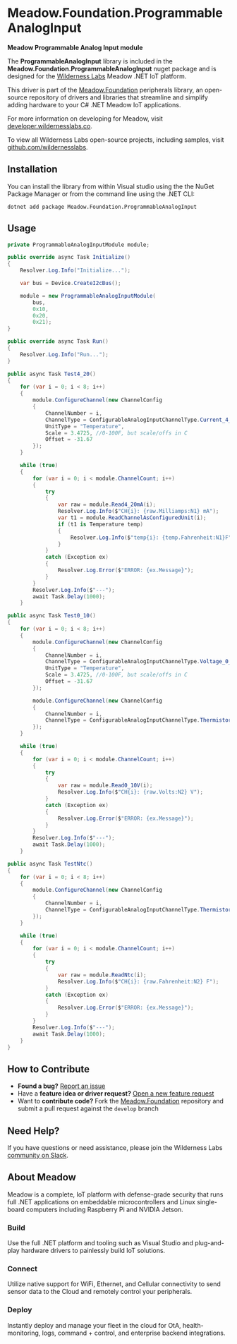 # Meadow.Foundation.ProgrammableAnalogInput

**Meadow Programmable Analog Input module**

The **ProgrammableAnalogInput** library is included in the **Meadow.Foundation.ProgrammableAnalogInput** nuget package and is designed for the [Wilderness Labs](www.wildernesslabs.co) Meadow .NET IoT platform.

This driver is part of the [Meadow.Foundation](https://developer.wildernesslabs.co/Meadow/Meadow.Foundation/) peripherals library, an open-source repository of drivers and libraries that streamline and simplify adding hardware to your C# .NET Meadow IoT applications.

For more information on developing for Meadow, visit [developer.wildernesslabs.co](http://developer.wildernesslabs.co/).

To view all Wilderness Labs open-source projects, including samples, visit [github.com/wildernesslabs](https://github.com/wildernesslabs/).

## Installation

You can install the library from within Visual studio using the the NuGet Package Manager or from the command line using the .NET CLI:

`dotnet add package Meadow.Foundation.ProgrammableAnalogInput`
## Usage

```csharp
private ProgrammableAnalogInputModule module;

public override async Task Initialize()
{
    Resolver.Log.Info("Initialize...");

    var bus = Device.CreateI2cBus();

    module = new ProgrammableAnalogInputModule(
        bus,
        0x10,
        0x20,
        0x21);
}

public override async Task Run()
{
    Resolver.Log.Info("Run...");
}

public async Task Test4_20()
{
    for (var i = 0; i < 8; i++)
    {
        module.ConfigureChannel(new ChannelConfig
        {
            ChannelNumber = i,
            ChannelType = ConfigurableAnalogInputChannelType.Current_4_20,
            UnitType = "Temperature",
            Scale = 3.4725, //0-100F, but scale/offs in C
            Offset = -31.67
        });
    }

    while (true)
    {
        for (var i = 0; i < module.ChannelCount; i++)
        {
            try
            {
                var raw = module.Read4_20mA(i);
                Resolver.Log.Info($"CH{i}: {raw.Milliamps:N1} mA");
                var t1 = module.ReadChannelAsConfiguredUnit(i);
                if (t1 is Temperature temp)
                {
                    Resolver.Log.Info($"temp{i}: {temp.Fahrenheit:N1}F");
                }
            }
            catch (Exception ex)
            {
                Resolver.Log.Error($"ERROR: {ex.Message}");
            }
        }
        Resolver.Log.Info($"---");
        await Task.Delay(1000);
    }

public async Task Test0_10()
{
    for (var i = 0; i < 8; i++)
    {
        module.ConfigureChannel(new ChannelConfig
        {
            ChannelNumber = i,
            ChannelType = ConfigurableAnalogInputChannelType.Voltage_0_10,
            UnitType = "Temperature",
            Scale = 3.4725, //0-100F, but scale/offs in C
            Offset = -31.67
        });

        module.ConfigureChannel(new ChannelConfig
        {
            ChannelNumber = i,
            ChannelType = ConfigurableAnalogInputChannelType.ThermistorNtc
        });
    }

    while (true)
    {
        for (var i = 0; i < module.ChannelCount; i++)
        {
            try
            {
                var raw = module.Read0_10V(i);
                Resolver.Log.Info($"CH{i}: {raw.Volts:N2} V");
            }
            catch (Exception ex)
            {
                Resolver.Log.Error($"ERROR: {ex.Message}");
            }
        }
        Resolver.Log.Info($"---");
        await Task.Delay(1000);
    }

public async Task TestNtc()
{
    for (var i = 0; i < 8; i++)
    {
        module.ConfigureChannel(new ChannelConfig
        {
            ChannelNumber = i,
            ChannelType = ConfigurableAnalogInputChannelType.ThermistorNtc
        });
    }

    while (true)
    {
        for (var i = 0; i < module.ChannelCount; i++)
        {
            try
            {
                var raw = module.ReadNtc(i);
                Resolver.Log.Info($"CH{i}: {raw.Fahrenheit:N2} F");
            }
            catch (Exception ex)
            {
                Resolver.Log.Error($"ERROR: {ex.Message}");
            }
        }
        Resolver.Log.Info($"---");
        await Task.Delay(1000);
    }
}

```
## How to Contribute

- **Found a bug?** [Report an issue](https://github.com/WildernessLabs/Meadow_Issues/issues)
- Have a **feature idea or driver request?** [Open a new feature request](https://github.com/WildernessLabs/Meadow_Issues/issues)
- Want to **contribute code?** Fork the [Meadow.Foundation](https://github.com/WildernessLabs/Meadow.Foundation) repository and submit a pull request against the `develop` branch


## Need Help?

If you have questions or need assistance, please join the Wilderness Labs [community on Slack](http://slackinvite.wildernesslabs.co/).
## About Meadow

Meadow is a complete, IoT platform with defense-grade security that runs full .NET applications on embeddable microcontrollers and Linux single-board computers including Raspberry Pi and NVIDIA Jetson.

### Build

Use the full .NET platform and tooling such as Visual Studio and plug-and-play hardware drivers to painlessly build IoT solutions.

### Connect

Utilize native support for WiFi, Ethernet, and Cellular connectivity to send sensor data to the Cloud and remotely control your peripherals.

### Deploy

Instantly deploy and manage your fleet in the cloud for OtA, health-monitoring, logs, command + control, and enterprise backend integrations.



